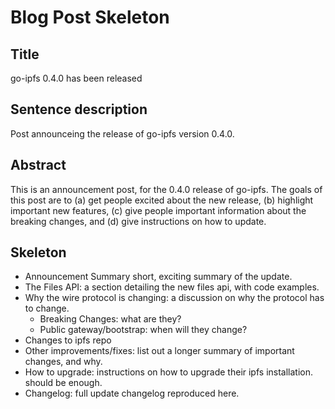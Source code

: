 # Blog Post Skeleton

## Title

go-ipfs 0.4.0 has been released

## Sentence description

Post announceing the release of go-ipfs version 0.4.0.

## Abstract

This is an announcement post, for the 0.4.0 release of go-ipfs. The goals of this post are to (a) get people excited about the new release, (b) highlight important new features, (c) give people important information about the breaking changes, and (d) give instructions on how to update.

## Skeleton

- Announcement Summary short, exciting summary of the update.
- The Files API: a section detailing the new files api, with code examples.
- Why the wire protocol is changing: a discussion on why the protocol has to change.
  - Breaking Changes: what are they?
  - Public gateway/bootstrap: when will they change?
- Changes to ipfs repo
- Other improvements/fixes: list out a longer summary of important changes, and why.
- How to upgrade: instructions on how to upgrade their ipfs installation. should be enough.
- Changelog: full update changelog reproduced here.
